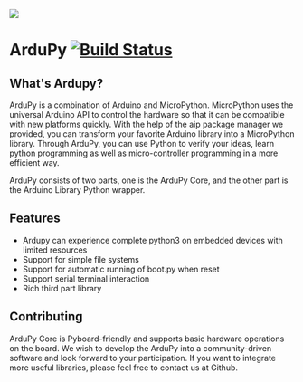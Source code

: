 
![](https://files.seeedstudio.com/ardupy/ardupy_logo.png)

# ArduPy [![Build Status](https://travis-ci.com/Seeed-Studio/ArduPy.svg?branch=master)](https://travis-ci.com/Seeed-Studio/ArduPy)

## What's Ardupy?  

ArduPy is a combination of Arduino and MicroPython. MicroPython uses the universal Arduino API to control the hardware so that it can be compatible with new platforms quickly. With the help of the aip package manager we provided, you can transform your favorite Arduino library into a MicroPython library. Through ArduPy, you can use Python to verify your ideas, learn python programming as well as micro-controller programming in a more efficient way.

ArduPy consists of two parts, one is the ArduPy Core, and the other part is the Arduino Library Python wrapper.

## Features
- Ardupy can experience complete python3 on embedded devices with limited resources
- Support for simple file systems
- Support for automatic running of boot.py when reset
- Support serial terminal interaction
- Rich third part library


## Contributing
ArduPy Core is Pyboard-friendly and supports basic hardware operations on the board. We wish to develop the ArduPy into a community-driven software and look forward to your participation. If you want to integrate more useful libraries, please feel free to contact us at Github.
